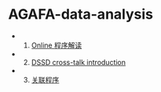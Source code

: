 # AGAFA-data-analysis

  - 1. [Online 程序解读](jupyter/Program.ipynb)
  - 2. [DSSD cross-talk introduction](jupyter/Cross_talk.ipynb)
  - 3. [关联程序](correlation)
